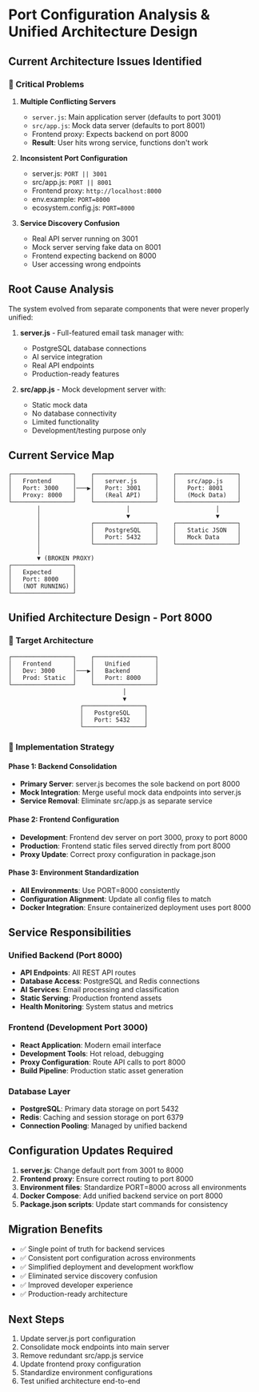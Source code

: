 # Port Configuration Analysis & Unified Architecture Design

## Current Architecture Issues Identified

### 🚨 Critical Problems

1. **Multiple Conflicting Servers**
   - `server.js`: Main application server (defaults to port 3001)
   - `src/app.js`: Mock data server (defaults to port 8001)
   - Frontend proxy: Expects backend on port 8000
   - **Result**: User hits wrong service, functions don't work

2. **Inconsistent Port Configuration**
   - server.js: `PORT || 3001`
   - src/app.js: `PORT || 8001`
   - Frontend proxy: `http://localhost:8000`
   - env.example: `PORT=8000`
   - ecosystem.config.js: `PORT=8000`

3. **Service Discovery Confusion**
   - Real API server running on 3001
   - Mock server serving fake data on 8001
   - Frontend expecting backend on 8000
   - User accessing wrong endpoints

## Root Cause Analysis

The system evolved from separate components that were never properly unified:

1. **server.js** - Full-featured email task manager with:
   - PostgreSQL database connections
   - AI service integration
   - Real API endpoints
   - Production-ready features

2. **src/app.js** - Mock development server with:
   - Static mock data
   - No database connectivity
   - Limited functionality
   - Development/testing purpose only

## Current Service Map

```
┌─────────────────┐    ┌─────────────────┐    ┌─────────────────┐
│   Frontend      │    │   server.js     │    │   src/app.js    │
│   Port: 3000    │───▶│   Port: 3001    │    │   Port: 8001    │
│   Proxy: 8000   │    │   (Real API)    │    │   (Mock Data)   │
└─────────────────┘    └─────────────────┘    └─────────────────┘
        │                        │                        │
        │                        ▼                        ▼
        │              ┌─────────────────┐    ┌─────────────────┐
        │              │   PostgreSQL    │    │   Static JSON   │
        │              │   Port: 5432    │    │   Mock Data     │
        │              └─────────────────┘    └─────────────────┘
        │
        ▼ (BROKEN PROXY)
┌─────────────────┐
│   Expected      │
│   Port: 8000    │
│   (NOT RUNNING) │
└─────────────────┘
```

## Unified Architecture Design - Port 8000

### 🎯 Target Architecture

```
┌─────────────────┐    ┌─────────────────┐
│   Frontend      │    │   Unified       │
│   Dev: 3000     │───▶│   Backend       │
│   Prod: Static  │    │   Port: 8000    │
└─────────────────┘    └─────────────────┘
                                │
                                ▼
                    ┌─────────────────┐
                    │   PostgreSQL    │
                    │   Port: 5432    │
                    └─────────────────┘
```

### 🔧 Implementation Strategy

#### Phase 1: Backend Consolidation
- **Primary Server**: server.js becomes the sole backend on port 8000
- **Mock Integration**: Merge useful mock data endpoints into server.js
- **Service Removal**: Eliminate src/app.js as separate service

#### Phase 2: Frontend Configuration
- **Development**: Frontend dev server on port 3000, proxy to port 8000
- **Production**: Frontend static files served directly from port 8000
- **Proxy Update**: Correct proxy configuration in package.json

#### Phase 3: Environment Standardization
- **All Environments**: Use PORT=8000 consistently
- **Configuration Alignment**: Update all config files to match
- **Docker Integration**: Ensure containerized deployment uses port 8000

## Service Responsibilities

### Unified Backend (Port 8000)
- **API Endpoints**: All REST API routes
- **Database Access**: PostgreSQL and Redis connections
- **AI Services**: Email processing and classification
- **Static Serving**: Production frontend assets
- **Health Monitoring**: System status and metrics

### Frontend (Development Port 3000)
- **React Application**: Modern email interface
- **Development Tools**: Hot reload, debugging
- **Proxy Configuration**: Route API calls to port 8000
- **Build Pipeline**: Production static asset generation

### Database Layer
- **PostgreSQL**: Primary data storage on port 5432
- **Redis**: Caching and session storage on port 6379
- **Connection Pooling**: Managed by unified backend

## Configuration Updates Required

1. **server.js**: Change default port from 3001 to 8000
2. **Frontend proxy**: Ensure correct routing to port 8000
3. **Environment files**: Standardize PORT=8000 across all environments
4. **Docker Compose**: Add unified backend service on port 8000
5. **Package.json scripts**: Update start commands for consistency

## Migration Benefits

- ✅ Single point of truth for backend services
- ✅ Consistent port configuration across environments
- ✅ Simplified deployment and development workflow
- ✅ Eliminated service discovery confusion
- ✅ Improved developer experience
- ✅ Production-ready architecture

## Next Steps

1. Update server.js port configuration
2. Consolidate mock endpoints into main server
3. Remove redundant src/app.js service
4. Update frontend proxy configuration
5. Standardize environment configurations
6. Test unified architecture end-to-end